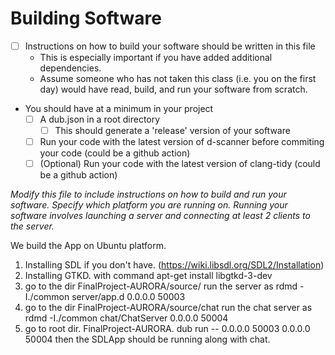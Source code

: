 # Building Software

- [ ] Instructions on how to build your software should be written in this file
	- This is especially important if you have added additional dependencies.
	- Assume someone who has not taken this class (i.e. you on the first day) would have read, build, and run your software from scratch.
- You should have at a minimum in your project
	- [ ] A dub.json in a root directory
    	- [ ] This should generate a 'release' version of your software
  - [ ] Run your code with the latest version of d-scanner before commiting your code (could be a github action)
  - [ ] (Optional) Run your code with the latest version of clang-tidy  (could be a github action)

*Modify this file to include instructions on how to build and run your software. Specify which platform you are running on. Running your software involves launching a server and connecting at least 2 clients to the server.*

We build the App on Ubuntu platform.
1. Installing SDL if you don't have. (https://wiki.libsdl.org/SDL2/Installation)
2. Installing GTKD. with command apt-get install libgtkd-3-dev
3. go to the dir FinalProject-AURORA/source/  run the server as rdmd -I./common server/app.d 0.0.0.0 50003
4. go to the dir FinalProject-AURORA/source/chat  run the chat server as rdmd -I./common chat/ChatServer 0.0.0.0 50004
4. go to root dir. FinalProject-AURORA. dub run -- 0.0.0.0 50003 0.0.0.0 50004
then the SDLApp should be running along with chat.

